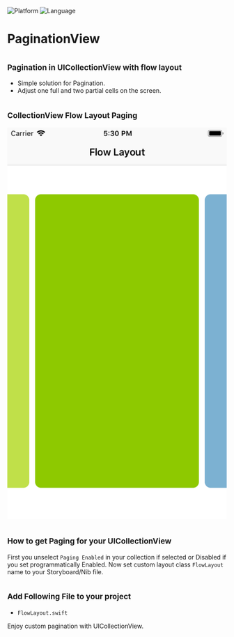 ![Platform](http://img.shields.io/badge/platform-iOS-blue.svg?style=flat)
![Language](https://img.shields.io/badge/Language-Swift4.0-yellowgreen.svg)

# PaginationView

<sub>Pagination in UICollectionView with flow layout</sub>
-
* Simple solution for Pagination.
* Adjust one full and two partial cells on the screen.

<sub>CollectionView Flow Layout Paging</sub>
-
![ScreenShot](https://github.com/bhadresh12/PaginationView/blob/master/ScreenShots/iPhone.png)


<sub>How to get Paging for your UICollectionView</sub>
-
First you unselect  ```Paging Enabled``` in your collection if selected or Disabled if you set programmatically Enabled. 
Now set custom layout class  ```FlowLayout``` name to your Storyboard/Nib file.

<sub>Add Following File to your project</sub>
-
 - ```FlowLayout.swift```
 
 Enjoy custom pagination with UICollectionView.
